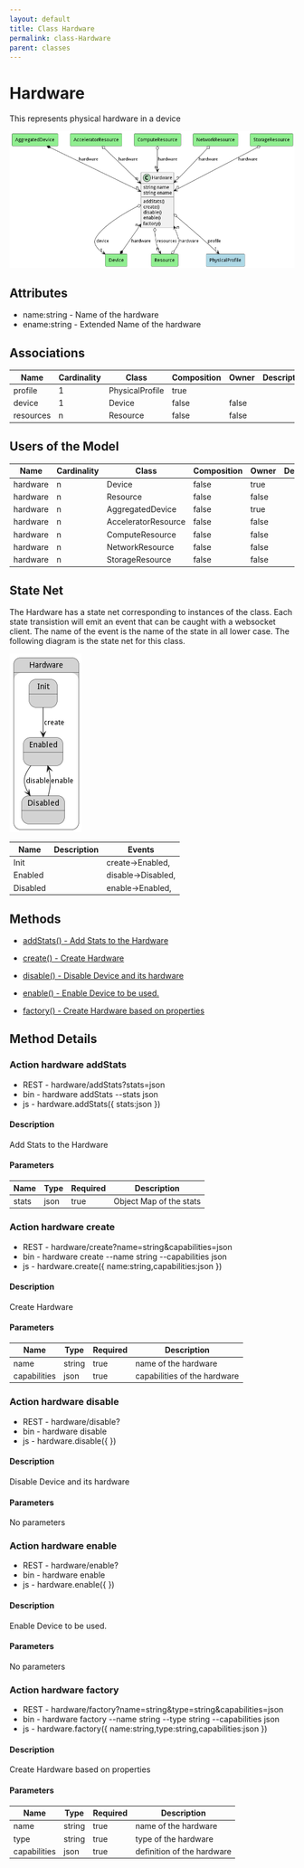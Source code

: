 ```yaml
---
layout: default
title: Class Hardware
permalink: class-Hardware
parent: classes
---
```


# Hardware

This represents physical hardware in a device

![Logical Diagram](./logical.png)

## Attributes

* name:string - Name of the hardware
* ename:string - Extended Name of the hardware


## Associations

| Name | Cardinality | Class | Composition | Owner | Description |
| --- | --- | --- | --- | --- | --- |
| profile | 1 | PhysicalProfile | true |  |  |
| device | 1 | Device | false | false |  |
| resources | n | Resource | false | false |  |



## Users of the Model

| Name | Cardinality | Class | Composition | Owner | Description |
| --- | --- | --- | --- | --- | --- |
| hardware | n | Device | false | true |  |
| hardware | n | Resource | false | false |  |
| hardware | n | AggregatedDevice | false | true |  |
| hardware | n | AcceleratorResource | false | false |  |
| hardware | n | ComputeResource | false | false |  |
| hardware | n | NetworkResource | false | false |  |
| hardware | n | StorageResource | false | false |  |



## State Net
The Hardware has a state net corresponding to instances of the class. Each state transistion will emit an 
event that can be caught with a websocket client. The name of the event is the name of the state in all lower case.
The following diagram is the state net for this class.

![State Net Diagram](./statenet.png)

| Name | Description | Events |
| --- | --- | --- |
| Init |  | create-&gt;Enabled,  |
| Enabled |  | disable-&gt;Disabled,  |
| Disabled |  | enable-&gt;Enabled,  |



## Methods

* [addStats() - Add Stats to the Hardware](#action-addStats)

* [create() - Create Hardware](#action-create)

* [disable() - Disable Device and its hardware](#action-disable)

* [enable() - Enable Device to be used.](#action-enable)

* [factory() - Create Hardware based on properties](#action-factory)


<h2>Method Details</h2>
    
### Action hardware addStats



* REST - hardware/addStats?stats=json
* bin - hardware addStats --stats json
* js - hardware.addStats({ stats:json })

#### Description
Add Stats to the Hardware

#### Parameters

| Name | Type | Required | Description |
|---|---|---|---|
| stats | json |true | Object Map of the stats |




### Action hardware create



* REST - hardware/create?name=string&amp;capabilities=json
* bin - hardware create --name string --capabilities json
* js - hardware.create({ name:string,capabilities:json })

#### Description
Create Hardware

#### Parameters

| Name | Type | Required | Description |
|---|---|---|---|
| name | string |true | name of the hardware |
| capabilities | json |true | capabilities of the hardware |




### Action hardware disable



* REST - hardware/disable?
* bin - hardware disable 
* js - hardware.disable({  })

#### Description
Disable Device and its hardware

#### Parameters

No parameters



### Action hardware enable



* REST - hardware/enable?
* bin - hardware enable 
* js - hardware.enable({  })

#### Description
Enable Device to be used.

#### Parameters

No parameters



### Action hardware factory



* REST - hardware/factory?name=string&amp;type=string&amp;capabilities=json
* bin - hardware factory --name string --type string --capabilities json
* js - hardware.factory({ name:string,type:string,capabilities:json })

#### Description
Create Hardware based on properties

#### Parameters

| Name | Type | Required | Description |
|---|---|---|---|
| name | string |true | name of the hardware |
| type | string |true | type of the hardware |
| capabilities | json |true | definition of the hardware |





